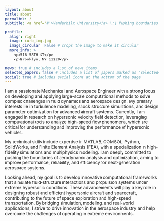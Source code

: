 ```yaml
---
layout: about
title: about
permalink: /
subtitle: <a href='#'>Vanderbilt University</a> \:\ Pushing boundaries through precision, innovation, and computational excellence to shape the future of aerospace.

profile:
  align: right
  image: turb_img.jpg
  image_circular: False # crops the image to make it circular
  more_info: >
    <p>516 58TH ST</p>
    <p>Brooklyn, NY 11220</p>

news: true # includes a list of news items
selected_papers: false # includes a list of papers marked as "selected={true}"
social: true # includes social icons at the bottom of the page
---
```


I am a passionate Mechanical and Aerospace Engineer with a strong focus on developing and applying large-scale computational methods to solve complex challenges in fluid dynamics and aerospace design. My primary interests lie in turbulence modeling, shock structure simulations, and design parameter optimization for advanced aircraft systems. Currently, I am engaged in research on hypersonic velocity field detection, leveraging computational tools to analyze high-speed flow phenomena, which are critical for understanding and improving the performance of hypersonic vehicles.

My technical skills include expertise in MATLAB, COMSOL, Python, SolidWorks, and Finite Element Analysis (FEA), with a specialization in high-fidelity simulations and multiphysics modeling. I am deeply committed to pushing the boundaries of aerodynamic analysis and optimization, aiming to improve performance, reliability, and efficiency for next-generation aerospace systems.

Looking ahead, my goal is to develop innovative computational frameworks that simulate fluid-structure interactions and propulsion systems under extreme hypersonic conditions. These advancements will play a key role in designing robust and efficient hypersonic aircraft and spacecraft, contributing to the future of space exploration and high-speed transportation. By bridging simulation, modeling, and real-world applications, I strive to drive innovation in the aerospace industry and help overcome the challenges of operating in extreme environments.
